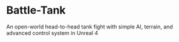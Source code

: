 # Battle-Tank
An open-world head-to-head tank fight with simple AI, terrain, and advanced control system in Unreal 4
